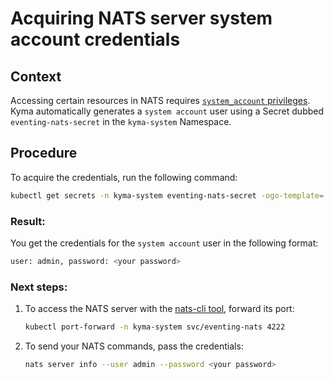 # Acquiring NATS server system account credentials

## Context

Accessing certain resources in NATS requires [`system_account` privileges](https://docs.nats.io/running-a-nats-service/configuration/sys_accounts). Kyma automatically generates a `system account` user using a Secret dubbed `eventing-nats-secret` in the `kyma-system` Namespace.

## Procedure

To acquire the credentials, run the following command:

```bash
kubectl get secrets -n kyma-system eventing-nats-secret -ogo-template='{{index .data "resolver.conf"|base64decode}}'| grep 'user:' | tr -d '{}'
```

### Result: 
You get the credentials for the `system account` user in the following format:
```bash
user: admin, password: <your password>
```
### Next steps:
1. To access the NATS server with the [nats-cli tool](https://github.com/nats-io/natscli), forward its port:
   ```bash
   kubectl port-forward -n kyma-system svc/eventing-nats 4222
2. To send your NATS commands, pass the credentials:
   ```bash
   nats server info --user admin --password <your password>

